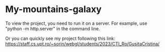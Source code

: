 # My-mountains-galaxy

To view the project, you need to run it on a server. For example, use "python -m http.server" in the command line.

Or you can quickly see my project following this link: https://staff.cs.upt.ro/~sorin/webgl/students/2023/CTI_Ro/GusitaCristina/ 
